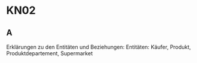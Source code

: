 # KN02

## A
Erklärungen zu den Entitäten und Beziehungen:
    Entitäten: Käufer, Produkt, Produktdepartement, Supermarket
